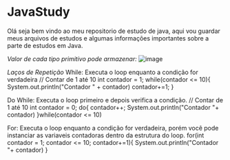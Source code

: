 # JavaStudy
Olá seja bem vindo ao meu repositorio de estudo de java, aqui vou guardar meus arquivos de estudos e algumas informações importantes sobre a parte
de estudos em Java.

*Valor de cada tipo primitivo pode armazenar:*
![image](https://github.com/user-attachments/assets/4c4cfc18-51c2-4f6c-a7bb-7f79e4ba9f96)


*Laços de Repetição*
While: Executa o loop enquanto a condição for verdadeira
// Contar de 1 até 10
int contador = 1;
while(contador <= 10){
   System.out.println("Contador " + contador)
   contador+=1;
}

Do While: Executa o loop primeiro e depois verifica a condição.
// Contar de 1 até 10
int contador = 0;
do{
    contador++;
    System.out.println("Contador "+  contador)
}while(contador <= 10)

For: Executa o loop enquanto a condição for verdadeira, porém você pode instanciar as variaveis contadoras dentro da estrutura do loop.
for(int contador = 1; contador <= 10; contador+=1){
     System.out.println("Contador "+  contador)
}

